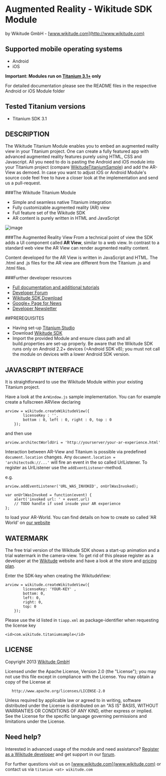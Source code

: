 

# Augmented Reality - Wikitude SDK Module
by Wikitude GmbH - [www.wikitude.com](http://www.wikitude.com)


## Supported mobile operating systems
* Android 
* iOS

**Important: Modules run on [Titanium 3.1+](http://www.appcelerator.com/platform/titanium-platform) only**


For detailed documentation please see the README files in the respective Android or iOS Module folder

## Tested Titanium versions
* Titanium SDK 3.1


## DESCRIPTION 


The Wikitude Titanium Module enables you to embed an augmented reality view in your Titanium project. One can create a fully featured app with advanced augmented reality features purely using HTML, CSS and Javascript.
All you need to do is pasting the Android and iOS module into your Titanium project (compare [WikitudeTitaniumSample](WikitudeTitaniumSample/)) and add the AR-View as demoed.
In case you want to adjust iOS or Android Module's source code feel free to have a closer look at the implementation and send us a pull-request.

###The Wikitude Titanium Module

* Simple and seamless native Titanium integration
* Fully customizable augmented reality (AR) view
* Full feature set of the Wikitude SDK
* AR content is purely written in HTML and JavaScript

![image](http://www.wikitude.com/wp-content/uploads/2012/12/Module_Titanium.png)

###The Augmented Reality View
From a technical point of view the SDK adds a UI component called **AR View**, similar to a web view. In contrast to a standard web view the AR View can render augmented reality content.

Content developed for the AR View is written in JavaScript and HTML. The .html and .js files for the AR view are different from the Titanium .js and .html files.

###Further developer resources
* [Full documentation and additional tutorials](http://forum.wikitude.com/documentation)
* [Developer Forum](http://forum.wikitude.com/home)
* [Wikitude SDK Download](http://forum.wikitude.com/download)
* [Google+ Page for News](https://plus.google.com/u/0/103004921345651739447/posts)
* [Developer Newsletter](http://www.wikitude.com/developer/newsletter)



##PREREQUISITES
* Having set-up [Titanium Studio](http://www.appcelerator.com/platform/titanium-platform/)
* Download [Wikitude SDK](http://www.wikitude.com/developer/download-sdk)
* Import the provided Module and ensure class path and all build.properties are set-up properly. Be aware that the Wikitude SDK runs only on Android 2.2+ devices (=Android SDK v8); you must not call the module on devices with a lower Android SDK version.


## JAVASCRIPT INTERFACE
	
It is straightforward to use the Wikitude Module within your existing Titanium project.

Have a look at the `ArWindow.js` sample implementation. You can for example create a fullscreen ARView declaring

	arview = wikitude.createWikitudeView({
			licenseKey : '',
			bottom : 0, left : 0, right : 0, top : 0
		});
		
and then use

```arview.architectWorldUri = 'http://yourserver/your-ar-experience.html'```

Interaction between AR-View and Titanium is possible via predefined `document.location` changes. Any `document.location = 'architectsdk://...'` will fire an event in the so called UrlListener. To register as UrlListener use the `addEventListener`-method.

e.g.

	arview.addEventListener('URL_WAS_INVOKED', onUrlWasInvoked);

	var onUrlWasInvoked = function(event) {
		alert('invoked url: ' + event.url)
		// TODO handle if used insude your AR experience
	};


to load your AR-World. You can find details on how to create so called 'AR World' on [our website](http://www.wikitude.com/developer/documentation) 

## WATERMARK

The free trial version of the Wikitude SDK shows a start-up animation and a trial watermark in the camera-view. To get rid of this please register as a developer at the [Wikitude](www.wikitude.com) website and have a look at the store and [pricing plan](http://www.wikitude.com/developer/download-sdk/pricing/).

Enter the SDK-key when creating the WikitudeView:

	arview = wikitude.createWikitudeView({
			licenseKey: 'YOUR-KEY' , 
			bottom: 0,
			left: 0,
			right: 0,
			top: 0
		});
		
Please use the id listed in `tiapp.xml` as package-identifier when requesting the license key

	<id>com.wikitude.titaniumsample</id>

## LICENSE

   Copyright 2013 [Wikitude GmbH](http://www.wikitude.com)

   Licensed under the Apache License, Version 2.0 (the "License");
   you may not use this file except in compliance with the License.
   You may obtain a copy of the License at

       http://www.apache.org/licenses/LICENSE-2.0

   Unless required by applicable law or agreed to in writing, software
   distributed under the License is distributed on an "AS IS" BASIS,
   WITHOUT WARRANTIES OR CONDITIONS OF ANY KIND, either express or implied.
   See the License for the specific language governing permissions and
   limitations under the License.
   
## Need help?
Interested in advanced usage of the module and need assistance? 
[Register as a Wikitude developer](http://developer.wikitude.com) and get support in our [forum](http://forum.wikitude.com).

For further questions visit us on [www.wikitude.com](www.wikitude.com) or contact us via `titanium <at> wikitude.com`



